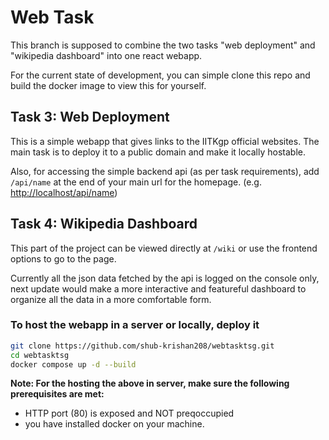 # Web Task

This branch is supposed to combine the two tasks "web deployment" and "wikipedia dashboard" into one react webapp.

For the current state of development, you can simple clone this repo and build the docker image to view this for yourself.

## Task 3: Web Deployment

This is a simple webapp that gives links to the IITKgp official websites. The main task is to deploy it to a public domain and make it locally hostable.

Also, for accessing the simple backend api (as per task requirements), add `/api/name` at the end of your main url for the homepage. (e.g. <http://localhost/api/name>)

## Task 4: Wikipedia Dashboard

This part of the project can be viewed directly at `/wiki` or use the frontend options to go to the page.

Currently all the json data fetched by the api is logged on the console only, next update would make a more interactive and featureful dashboard to organize all the data in a more comfortable form.

### To host the webapp in a server or locally, deploy it

```bash
git clone https://github.com/shub-krishan208/webtasktsg.git
cd webtasktsg
docker compose up -d --build
```

**Note: For the hosting the above in server, make sure the following prerequisites are met:**

- HTTP port (80) is exposed and NOT preqoccupied
- you have installed docker on your machine.
